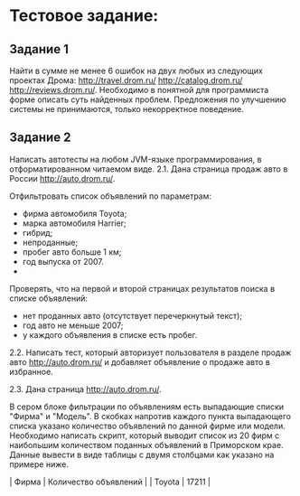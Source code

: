 # Тестовое задание:

## Задание 1
Найти в сумме не менее 6 ошибок на двух любых из следующих проектах Дрома:
http://travel.drom.ru/ http://catalog.drom.ru/ http://reviews.drom.ru/.
Необходимо в понятной для программиста форме описать суть найденных проблем. 
Предложения по улучшению системы не принимаются, только некорректное поведение.

## Задание 2
Написать автотесты на любом JVM-языке программирования, в отформатированном читаемом виде.
2.1. Дана страница продаж авто в России http://auto.drom.ru/.

Отфильтровать список объявлений по параметрам:
- фирма автомобиля Toyota;
- марка автомобиля Harrier;
- гибрид;
- непроданные;
- пробег авто больше 1 км;
- год выпуска от 2007.
- 
Проверять, что на первой и второй страницах результатов поиска в списке объявлений:
- нет проданных авто (отсутствует перечеркнутый текст);
- год авто не меньше 2007;
- у каждого объявления в списке есть пробег.

2.2. Написать тест, который авторизует пользователя в разделе продаж авто http://auto.drom.ru/
и добавляет объявление о продаже авто в избранное.

2.3. Дана страница http://auto.drom.ru/.

В сером блоке фильтрации по объявлениям есть выпадающие списки "Фирма" и "Модель". 
В скобках напротив каждого пункта выпадающего списка указано количество объявлений по данной фирме или модели. 
Необходимо написать скрипт, который выводит список из 20 фирм с наибольшим количеством поданных объявлений в Приморском крае.
Данные вывести в виде таблицы с двумя столбцами как указано на примере ниже. 

| Фирма | Количество объявлений | | Toyota | 17211 |